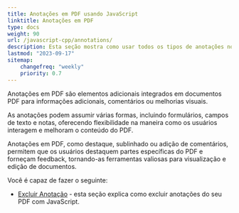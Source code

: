 ```yaml
---
title: Anotações em PDF usando JavaScript
linktitle: Anotações em PDF
type: docs
weight: 90
url: /javascript-cpp/annotations/
description: Esta seção mostra como usar todos os tipos de anotações no seu arquivo PDF com o Aspose.PDF para JavaScript via C++.
lastmod: "2023-09-17"
sitemap:
    changefreq: "weekly"
    priority: 0.7
---
```


Anotações em PDF são elementos adicionais integrados em documentos PDF para informações adicionais, comentários ou melhorias visuais.

As anotações podem assumir várias formas, incluindo formulários, campos de texto e notas, oferecendo flexibilidade na maneira como os usuários interagem e melhoram o conteúdo do PDF.

Anotações em PDF, como destaque, sublinhado ou adição de comentários, permitem que os usuários destaquem partes específicas do PDF e forneçam feedback, tornando-as ferramentas valiosas para visualização e edição de documentos.

Você é capaz de fazer o seguinte:

- [Excluir Anotação](/pdf/javascript-cpp/delete-annotation/) - esta seção explica como excluir anotações do seu PDF com JavaScript.